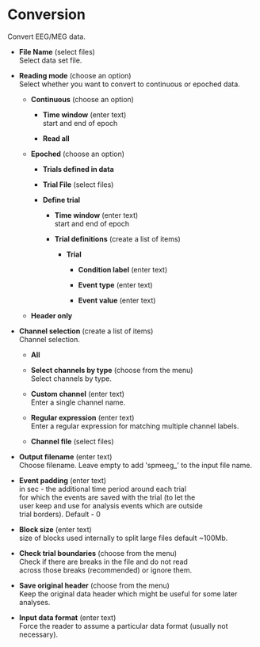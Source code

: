 # Conversion  
Convert EEG/MEG data.  

* **File Name** (select files)  
Select data set file.  

* **Reading mode** (choose an option)  
Select whether you want to convert to continuous or epoched data.  

    * **Continuous** (choose an option)  
      

        * **Time window** (enter text)  
        start and end of epoch  

        * **Read all**   
          

    * **Epoched** (choose an option)  
      

        * **Trials defined in data**   
          

        * **Trial File** (select files)  
          

        * **Define trial**   
          

            * **Time window** (enter text)  
            start and end of epoch  

            * **Trial definitions** (create a list of items)  
              

                * **Trial**   
                  

                    * **Condition label** (enter text)  
                      

                    * **Event type** (enter text)  
                      

                    * **Event value** (enter text)  
                      

    * **Header only**   
      

* **Channel selection** (create a list of items)  
Channel selection.  

    * **All**   
      

    * **Select channels by type** (choose from the menu)  
    Select channels by type.  

    * **Custom channel** (enter text)  
    Enter a single channel name.  

    * **Regular expression** (enter text)  
    Enter a regular expression for matching multiple channel labels.  

    * **Channel file** (select files)  
      

* **Output filename** (enter text)  
Choose filename. Leave empty to add 'spmeeg_' to the input file name.  

* **Event padding** (enter text)  
in sec - the additional time period around each trial  
for which the events are saved with the trial (to let the  
user keep and use for analysis events which are outside  
trial borders). Default - 0  

* **Block size** (enter text)  
size of blocks used internally to split large files default ~100Mb.  

* **Check trial boundaries** (choose from the menu)  
Check if there are breaks in the file and do not read  
across those breaks (recommended) or ignore them.  

* **Save original header** (choose from the menu)  
Keep the original data header which might be useful for some later analyses.  

* **Input data format** (enter text)  
Force the reader to assume a particular data format (usually not necessary).  
